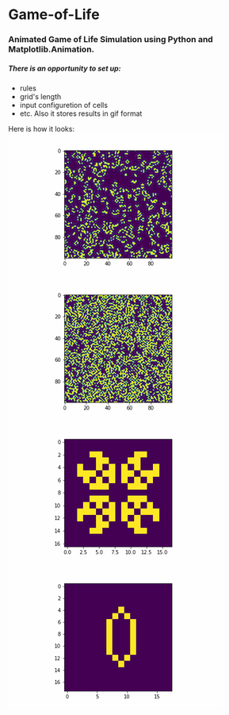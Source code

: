 # Game-of-Life
### Animated Game of Life Simulation using Python and Matplotlib.Animation. 
##### There is an opportunity to set up:
 - rules 
 - grid's length
 - input configuretion of cells
 - etc.
Also it stores results in gif format

Here is how it looks:
![gif](gifs/conway_random-grid.gif "gif")
![gif](gifs/alternative-rules.gif "gif")
![gif](gifs/pulsar.gif "gif")
![gif](gifs/decathlon.gif "gif")
